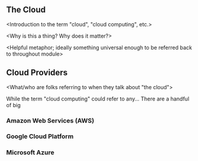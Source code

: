 ## The Cloud

<Introduction to the term "cloud", "cloud computing", etc.>

<Why is this a thing? Why does it matter?>

<Helpful metaphor; ideally something universal enough to be referred back to throughout module>

## Cloud Providers

<What/who are folks referring to when they talk about "the cloud">

While the term "cloud computing" could refer to any... There are a handful of big

### Amazon Web Services (AWS)

### Google Cloud Platform

<call out that GCP will be the tool used in this course> 

### Microsoft Azure
